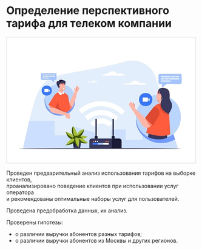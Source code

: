 # Определение перспективного тарифа для телеком компании
![](https://github.com/AlexaBogdan/data_analyst_projects/blob/main/image/%D1%82%D0%B5%D0%BB%D0%B5%D0%BA%D0%BE%D0%BC.jpg?raw=true)

Проведен предварительный анализ использования тарифов на выборке клиентов,  
проанализировано поведение клиентов при использовании услуг оператора  
и рекомендованы оптимальные наборы услуг для пользователей.

Проведена предобработка данных, их анализ.

Проверены гипотезы:
- о различии выручки абонентов разных тарифов;
- о различии выручки абонентов из Москвы и других регионов.
